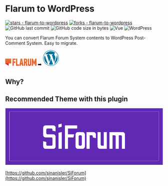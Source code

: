 # Flarum to WordPress

[![stars - flarum-to-wordpress](https://img.shields.io/github/stars/SerkanAlgur/flarum-to-wordpress?style=social)](https://github.com/SerkanAlgur/flarum-to-wordpress)
[![forks - flarum-to-wordpress](https://img.shields.io/github/forks/SerkanAlgur/flarum-to-wordpress?style=social)](https://github.com/SerkanAlgur/flarum-to-wordpress) ![GitHub last commit](https://img.shields.io/github/last-commit/serkanalgur/flarum-to-wordpress) ![GitHub code size in bytes](https://img.shields.io/github/languages/code-size/serkanalgur/flarum-to-wordpress) ![Vue](https://img.shields.io/badge/vue-3.2.37-green) ![WordPress](https://img.shields.io/badge/WordPress-5.9%5E-blue)

You can convert Flarum Forum System contents to WordPress Post-Comment System. Easy to migrate.

<img src="assets/github/flarum.svg" width="100" /> :arrow_right: <img src="assets/github/wordpress.svg" width="50" />

## Why?


## Recommended Theme with this plugin

![SiForum Logo](assets/github/siforum.png)

[https://github.com/sinanisler/SiForum](https://github.com/sinanisler/SiForum)
